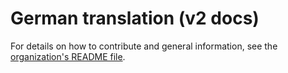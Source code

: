 # German translation (v2 docs)

For details on how to contribute and general information, see the [organization's README file](https://github.com/autohotkey-docs-translation).
